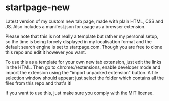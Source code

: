 # startpage-new

Latest version of my custom new tab page, made with plain HTML, CSS and JS.
Also includes a manifest.json for usage as a browser extension.

Please note that this is not really a template but rather my personal setup, so the time is being forcely displayed in my localisation format and the default search engine is set to startpage.com. Though you are free to clone this repo and edit it however you want.

To use this as a template for your own new tab extension, just edit the links in the HTML.
Then go to chrome://extensions, enable developer mode and import the extension using the "import unpacked extension" button. A file selection window should appear: just select the folder which contains all the files from this repo and that's it!

If you want to use this, just make sure you comply with the MIT license.
